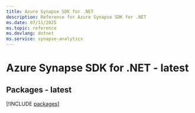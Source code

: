 ```yaml
---
title: Azure Synapse SDK for .NET
description: Reference for Azure Synapse SDK for .NET
ms.date: 07/11/2025
ms.topic: reference
ms.devlang: dotnet
ms.service: synapse-analytics
---
```

# Azure Synapse SDK for .NET - latest
## Packages - latest
[!INCLUDE [packages](synapse-index.md)]
